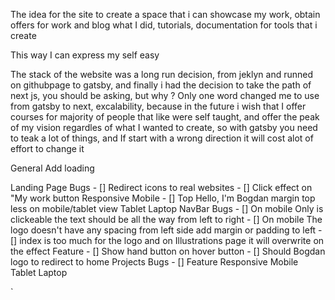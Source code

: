 The idea for the site to create a space that i can showcase my work, obtain offers for work and blog what I did, tutorials, documentation for tools that i create 

This way I can express my self easy 

The stack of the website was a long run decision, from jeklyn and runned on githubpage to gatsby, and finally i had the decision to take the path of next js, you should be asking, but why ? 
Only one word changed me to use from gatsby to next, excalability, because in the future i wish that I offer courses for majority of people that like were self taught, and offer the peak of my vision regardles of what I wanted to create, so with gatsby you need to teak a lot of things, and If start with a wrong direction it will cost alot of effort to change it 


General 
   Add loading 

Landing Page 
    Bugs
        - [] Redirect icons to real websites
        - [] Click effect on "My work button
    Responsive 
      Mobile
        - [] Top Hello, I'm Bogdan margin top less on mobile/tablet view 
      Tablet
      Laptop
NavBar
    Bugs
        - [] On mobile Only is clickeable the text should be all the way from left to right 
        - [] On mobile The logo doesn't have any spacing from left side add margin or padding to left 
        - [] index is too much for the logo and on Illustrations page it will overwrite on the effect 
    Feature 
        - [] Show hand button on hover button 
        - [] Should Bogdan logo to redirect to home 
Projects
    Bugs
        - [] 
    Feature
    Responsive
      Mobile
      Tablet
      Laptop
    

`
